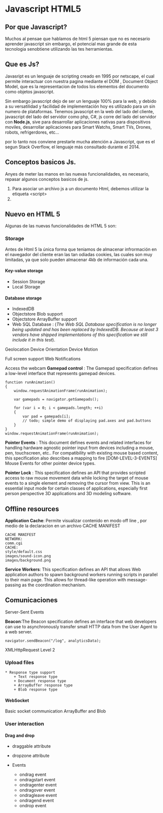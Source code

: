 # Javascript HTML5

## Por que Javascript?

Muchos al pensae que hablamos de html 5 piensan que no es  necesario aprender javascript sin embargo, el potencial mas grande de esta tecnologia senobtiene utilizando las tes herramientas.

## Que es Js?

Javasript es un lenguaje de scripting creado en 1995 por netscape, el cual permite interactuar con nuestra pagina mediante el DOM , Document Object Model, que es la representacion de todos los elementos del documento como objetos javascript.

Sin embargo javascript dejo de ser un lenguaje 100% para la web, y debido a su versatilidad y facilidad de implementación hoy es utilizado para un sin numero de plataformas. Tenemos javascript en la web del lado del cliente, javascript del lado del servidor como php, C#, js corre del lado del servidor con __Node.js__, sive para desarrollar aplicaciones nativas para dispositivos moviles, desarrollar aplicaciones para Smart Watchs, Smart TVs, Drones, robots, refrigerdores, etc...

por lo tanto nos conviene prestarle mucha atención a Javascript, que es el segun Stack Overflow, el lenguaje más consultado durante el 2014.

## Conceptos basicos Js.

Anyes de meter las manos en las nuevas funcionalidades, es necesario, repasar algunos conceptos basicos de js.

1. Para asociar un archivo js a un documento Html, debemos utilizar la etiqueta &lt;script&gt; 
2. 
## Nuevo en HTML 5

Algunas de las nuevas funcionalidades de HTML 5 son:



### Storage

Antes de Html 5 la única forma que teniamos de almacenar infrormación en el navegador del cliente eran las tan odiadas cookies, las cuales son muy limitadas, ya que solo pueden almacenar 4kb de información cada una. 

#### Key-value storage
+ Session Storage
+ Local Storage
#### Database storage
+ IndexedDB
+ Objectstore Blob support
+ Objectstore ArrayBuffer support
+ Web SQL Database : (_The Web SQL Database specification is no longer being updated and has been replaced by IndexedDB. Because at least 3 vendors have shipped implementations of this specification we still include it in this test_).

Geolocation
Device Orientation
Device Motion

Full screen support
Web Notifications

Access the webcam
__Gamepad control__ : The Gamepad specification defines a low-level interface that represents gamepad devices.

	function runAnimation()
	{
	    window.requestAnimationFrame(runAnimation);

	    var gamepads = navigator.getGamepads();

	    for (var i = 0; i < gamepads.length; ++i)
	    {
	        var pad = gamepads[i];
	        // todo; simple demo of displaying pad.axes and pad.buttons
	    }
	}
	window.requestAnimationFrame(runAnimation); 


__Pointer Events__ : This document defines events and related interfaces for handling hardware agnostic pointer input from devices including a mouse, pen, touchscreen, etc.. For compatibility with existing mouse based content, this specification also describes a mapping to fire [DOM-LEVEL-3-EVENTS] Mouse Events for other pointer device types.

__Pointer Lock__ : This specification defines an API that provides scripted access to raw mouse movement data while locking the target of mouse events to a single element and removing the cursor from view. This is an essential input mode for certain classes of applications, especially first person perspective 3D applications and 3D modeling software.


## Offline resources
__Application Cache__: Permite visualizar contenido en modo off line , por medio de la declaracion en un archivo CACHE MANIFEST
	
	CACHE MANIFEST
	NETWORK:
	comm.cgi
	CACHE:
	style/default.css
	images/sound-icon.png
	images/background.png

__Service Workers__: This specification defines an API that allows Web application authors to spawn background workers running scripts in parallel to their main page. This allows for thread-like operation with message-passing as the coordination mechanism.

## Comunicaciones

Server-Sent Events

__Beacon__:The Beacon specification defines an interface that web developers can use to asynchronously transfer small HTTP data from the User Agent to a web server.

	navigator.sendBeacon("/log", analyticsData);

XMLHttpRequest Level 2

### Upload files
	* Response type support
		+ Text response type
		+ Document response type
		+ ArrayBuffer response type
		+ Blob response type

#### WebSocket
Basic socket communication
ArrayBuffer and Blob



### User interaction

#### Drag and drop

* draggable attribute
* dropzone attribute

* Events
	+ ondrag event
	+ ondragstart event
	+ ondragenter event
	+ ondragover event
	+ ondragleave event
	+ ondragend event
	+ ondrop event
